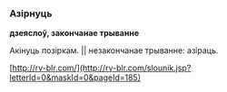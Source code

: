 ### Азірнуць
**дзеяслоў, закончанае трыванне**

Акінуць позіркам. || незакончанае трыванне: азіраць.

<a rel="author">[http://rv-blr.com/](http://rv-blr.com/slounik.jsp?letterId=0&maskId=0&pageId=185)</a>
